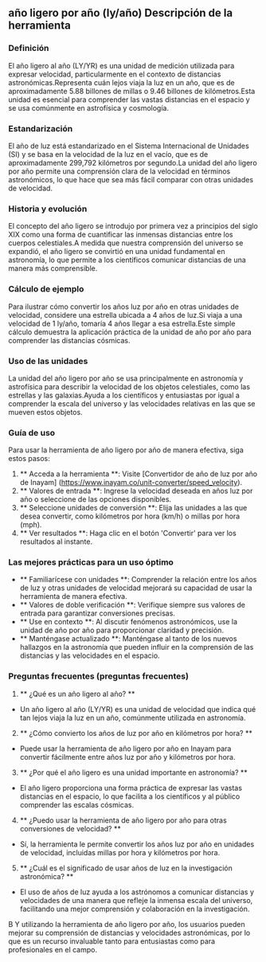 ## año ligero por año (ly/año) Descripción de la herramienta

### Definición
El año ligero al año (LY/YR) es una unidad de medición utilizada para expresar velocidad, particularmente en el contexto de distancias astronómicas.Representa cuán lejos viaja la luz en un año, que es de aproximadamente 5.88 billones de millas o 9.46 billones de kilómetros.Esta unidad es esencial para comprender las vastas distancias en el espacio y se usa comúnmente en astrofísica y cosmología.

### Estandarización
El año de luz está estandarizado en el Sistema Internacional de Unidades (SI) y se basa en la velocidad de la luz en el vacío, que es de aproximadamente 299,792 kilómetros por segundo.La unidad del año ligero por año permite una comprensión clara de la velocidad en términos astronómicos, lo que hace que sea más fácil comparar con otras unidades de velocidad.

### Historia y evolución
El concepto del año ligero se introdujo por primera vez a principios del siglo XIX como una forma de cuantificar las inmensas distancias entre los cuerpos celestiales.A medida que nuestra comprensión del universo se expandió, el año ligero se convirtió en una unidad fundamental en astronomía, lo que permite a los científicos comunicar distancias de una manera más comprensible.

### Cálculo de ejemplo
Para ilustrar cómo convertir los años luz por año en otras unidades de velocidad, considere una estrella ubicada a 4 años de luz.Si viaja a una velocidad de 1 ly/año, tomaría 4 años llegar a esa estrella.Este simple cálculo demuestra la aplicación práctica de la unidad de año por año para comprender las distancias cósmicas.

### Uso de las unidades
La unidad del año ligero por año se usa principalmente en astronomía y astrofísica para describir la velocidad de los objetos celestiales, como las estrellas y las galaxias.Ayuda a los científicos y entusiastas por igual a comprender la escala del universo y las velocidades relativas en las que se mueven estos objetos.

### Guía de uso
Para usar la herramienta de año ligero por año de manera efectiva, siga estos pasos:
1. ** Acceda a la herramienta **: Visite [Convertidor de año de luz por año de Inayam] (https://www.inayam.co/unit-converter/speed_velocity).
2. ** Valores de entrada **: Ingrese la velocidad deseada en años luz por año o seleccione de las opciones disponibles.
3. ** Seleccione unidades de conversión **: Elija las unidades a las que desea convertir, como kilómetros por hora (km/h) o millas por hora (mph).
4. ** Ver resultados **: Haga clic en el botón 'Convertir' para ver los resultados al instante.

### Las mejores prácticas para un uso óptimo
- ** Familiarícese con unidades **: Comprender la relación entre los años de luz y otras unidades de velocidad mejorará su capacidad de usar la herramienta de manera efectiva.
- ** Valores de doble verificación **: Verifique siempre sus valores de entrada para garantizar conversiones precisas.
- ** Use en contexto **: Al discutir fenómenos astronómicos, use la unidad de año por año para proporcionar claridad y precisión.
- ** Manténgase actualizado **: Manténgase al tanto de los nuevos hallazgos en la astronomía que pueden influir en la comprensión de las distancias y las velocidades en el espacio.

### Preguntas frecuentes (preguntas frecuentes)

1. ** ¿Qué es un año ligero al año? **
- Un año ligero al año (LY/YR) es una unidad de velocidad que indica qué tan lejos viaja la luz en un año, comúnmente utilizada en astronomía.

2. ** ¿Cómo convierto los años de luz por año en kilómetros por hora? **
- Puede usar la herramienta de año ligero por año en Inayam para convertir fácilmente entre años luz por año y kilómetros por hora.

3. ** ¿Por qué el año ligero es una unidad importante en astronomía? **
- El año ligero proporciona una forma práctica de expresar las vastas distancias en el espacio, lo que facilita a los científicos y al público comprender las escalas cósmicas.

4. ** ¿Puedo usar la herramienta de año ligero por año para otras conversiones de velocidad? **
- Sí, la herramienta le permite convertir los años luz por año en unidades de velocidad, incluidas millas por hora y kilómetros por hora.

5. ** ¿Cuál es el significado de usar años de luz en la investigación astronómica? **
- El uso de años de luz ayuda a los astrónomos a comunicar distancias y velocidades de una manera que refleje la inmensa escala del universo, facilitando una mejor comprensión y colaboración en la investigación.

B Y utilizando la herramienta de año ligero por año, los usuarios pueden mejorar su comprensión de distancias y velocidades astronómicas, por lo que es un recurso invaluable tanto para entusiastas como para profesionales en el campo.